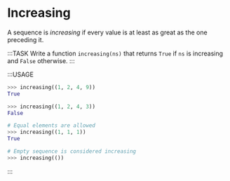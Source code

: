 # Increasing

A sequence is *increasing* if every value is at least as great as the one preceding it.

:::TASK
Write a function `increasing(ns)` that returns `True` if `ns` is increasing and `False` otherwise.
:::

:::USAGE

```python
>>> increasing((1, 2, 4, 9))
True

>>> increasing((1, 2, 4, 3))
False

# Equal elements are allowed
>>> increasing((1, 1, 1))
True

# Empty sequence is considered increasing
>>> increasing(())
```

:::
